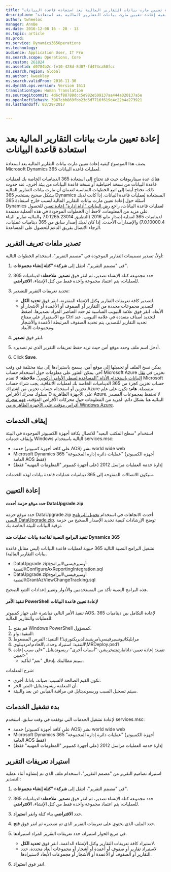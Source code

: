```yaml
---
title: "إعادة تعيين مارت بيانات التقارير المالية بعد استعادة قاعدة البيانات"
description: "يصف هذا الموضوع كيفية إعادة تعيين مارت بيانات التقارير المالية بعد استعادة Microsoft Dynamics 365 لعمليات قاعدة البيانات."
author: twheeloc
manager: AnnBe
ms.date: 2016-12-08 16 - 20 - 13
ms.topic: article
ms.prod: 
ms.service: Dynamics365Operations
ms.technology: 
audience: Application User, IT Pro
ms.search.scope: Operations, Core
ms.custom: 261824
ms.assetid: d0784b2c-fe10-428d-8d07-fd474ca50fcc
ms.search.region: Global
ms.author: kweekley
ms.search.validFrom: 2016-11-30
ms.dyn365.ops.version: Version 1611
translationtype: Human Translation
ms.sourcegitcommit: 4d6cf88788dcc5e982e509137aa444a020137a5e
ms.openlocfilehash: 3967cbb869fbb23d5d7716f619e4c22b4a273921
ms.lasthandoff: 03/29/2017


---
```


# <a name="reset-the-financial-reporting-data-mart-after-restoring-a-database"></a>إعادة تعيين مارت بيانات التقارير المالية بعد استعادة قاعدة البيانات

يصف هذا الموضوع كيفية إعادة تعيين مارت بيانات التقارير المالية بعد استعادة Microsoft Dynamics 365 لعمليات قاعدة البيانات. 

هناك عدة سيناريوهات حيث قد تحتاج إلى استعادة 365 الديناميات الخاصة بك لعمليات قاعدة البيانات من نسخة احتياطية أو نسخة قاعدة البيانات من بيئة أخرى. عند حدوث ذلك، تحتاج أيضا إلى اتبع الخطوات المناسبة لضمان أن مارت بيانات التقارير المالية بشكل صحيح يستخدم 365 Dynamics المستعادة لعمليات قاعدة البيانات. إذا كانت لديك أسئلة حول إعادة تعيين مارت بيانات التقارير المالية لسبب خارج استعادة 365 Dynamics لعمليات قاعدة البيانات، راجع [رض البيانات "أداة إدارة" إعادة تعيين](https://blogs.msdn.microsoft.com/dynamics_financial_reporting/2016/06/28/resetting-the-management-reporter-data-mart/) للحصول على مزيد من المعلومات. لاحظ أن الخطوات الموجودة في هذه العملية معتمدة لديناميات 365 لعملية إصدار مايو 2016 (التطبيق 7.0.1265.23014 والماليه تقارير البناء 7.0.10000.4) والإصدارات الأحدث. إذا كان لديك إصدار سابق من 365 ديناميات عمليات، الرجاء الاتصال بفريق الدعم للحصول على المساعدة.

## <a name="export-report-definitions"></a>تصدير ملفات تعريف التقرير
أولاً، تصدير تصميمات التقارير الموجودة في "مصمم التقرير"، استخدام الخطوات التالية:

1.  في "مصمم التقرير"، انتقل إلى **شركة**&gt;**"كتلة إنشاء مجموعات"**.
2.  حدد مجموعة كتلة الإنشاء تصدير، ثم انقر فوق **تصدير**. **ملاحظة:** لديناميات 365 للعمليات، يتم اعتماد مجموعة واحدة فقط من كتل الإنشاء، **الافتراضي**.
3.  تحديد تعريفات التقرير للتصدير:
    -   لتصدير كافة تعريفات التقارير وكتل الإنشاء المقترنة، انقر فوق **تحديد الكل**.
    -   لتصدير مجموعات محددة من التقارير أو الصفوف أو الأعمدة أو الأشجار أو الأبعاد، انقر فوق علامة التبويب المناسبة ثم حدد العناصر المراد تصديرها. اضغط مع الاستمرار على مفتاح Ctrl لتحديد أصناف متعددة في علامة التبويب. عند تحديد التقارير للتصدير، يتم تحديد الصفوف المرتبطة الأعمدة والأشجار ومجموعات الأبعاد.

4.  انقر فوق **تصدير**.
5.  أدخل اسم ملف وحدد موقع أمن حيث تريد حفظ تعريفات التقرير الذي تم تصديره.
6.  Click **Save**.

يمكن نسخ الملف أو تحميلها إلى موقع أمن، يسمح باستيرادها إلى بيئة مختلفة في وقت آخر. يمكن العثور على معلومات حول استخدام حساب Microsoft Azure تخزين في [نقل البيانات باستخدام الأداة "المساعدة لسطر الأوامر أزكوبي"](https://docs.microsoft.com/en-gb/azure/storage/storage-use-azcopy). **ملاحظة:** لا تقدم Microsoft حساب تخزين كجزء من 365 الديناميات الخاصة بك لعمليات الاتفاقية. يجب شراء حساب تخزين أو استخدام حساب تخزين من اشتراك Azure منفصلة. **هام:** تكون على علم بسلوك محرك الأقراص D على الأجهزة الظاهرية Azure. لا تحتفظ بمجموعات المصدر البنائية هنا بشكل دائم. لمزيد من المعلومات حول محركات الأقراص المؤقتة، [فهم محرك أقراص مؤقت على الأجهزة الظاهرية من Windows Azure](https://blogs.msdn.microsoft.com/mast/2013/12/06/understanding-the-temporary-drive-on-windows-azure-virtual-machines/).

## <a name="stop-services"></a>إيقاف الخدمات
استخدام "سطح المكتب البعيد" للاتصال بكافة أجهزة الكمبيوتر الموجودة في البيئة وإيقاف خدمات Windows التالية باستخدام services.msc:

-   خدمة (على كافة أجهزة كمبيوتر AOS) نشر world wide web
-   Microsoft Dynamics 365 "عمليات دائرة إدارة المجموعة" (أجهزة الكمبيوتر العامة AOS فقط)
-   إدارة خدمة العمليات مراسل 2012 (على أجهزة كمبيوتر "المعلومات المهنية" فقط)

سيكون الاتصالات المفتوحة إلى 365 ديناميات عمليات قاعدة بيانات لهذه الخدمات.

## <a name="reset"></a>إعادة التعيين
#### <a name="locate-the-latest-dataupgradezip-package"></a>حدد موقع حزمة أحدث DataUpgrade.zip

حدد موقع حزمة DataUpgrade.zip أحدث الاتجاهات في استخدام [تحميل البرنامج النصي DataUpgrade.zip](..\migration-upgrade\upgrade-data-to-latest-update.md). توضح الإرشادات كيفية تحديد الإصدار الصحيح من حزمة ترقية البيانات للبيئة الخاصة بك.

#### <a name="execute-scripts-against-dynamics-365-for-operations-database"></a>تنفيذ البرامج النصية لقاعدة بيانات عمليات ضد Dynamics 365

تشغيل البرامج النصية التالية 365 حيوية لعمليات قاعدة البيانات (ليس مقابل قاعدة بيانات التقارير المالية).

-   DataUpgrade.zip\\أوسيرفيسي\\البرامج النصية\\ConfigureAxReportingIntegration.sql
-   DataUpgrade.zip\\أوسيرفيسي\\البرامج النصية\\GrantAzViewChangeTracking.sql

هذه البرامج النصية تأكد من المستخدمين والأدوار وتغيير إعدادات التتبع الصحيح.

#### <a name="execute-powershell-command-to-reset-database"></a>تنفيذ الأمر PowerShell لإعادة تعيين قاعدة البيانات

تنفيذ الأمر التالي مباشرة على جهاز كمبيوتر AOS، لإعادة التكامل بين ديناميات 365 للعمليات والتقارير المالية:

1.  قم بفتح Windows PowerShell كمسؤول.
2.  التنفيذ: واو:
3.  التنفيذ: القرص المضغوط f:\\مرابليكاتيونسيرفيسي\\مرينستالديريكتوري
4.  التنفيذ: استيراد وحدة. \\الخادم\\مرديبلوي\\MRDeploy.psd1
5.  تنفيذ: إعادة تعيين-داتامارتينتيجريشن-"أسباب أخرى"-ريسونديتايل "&lt;لي سبب إعادة تعيين&gt;"
    -   سيتم مطالبتك بإدخال "نعم" لتأكيد.

شرح المعلمات:

-   تكون القيم الصالحة لالسبب: صيانة، باداتا، أخرى.
-   أن المعلمة ريسونديتايل-النص الحر.
-   سيتم تسجيل السبب وريسونديتايل في مراقبة القياس عن بعد والبيئة.

## <a name="start-services"></a>بدء تشغيل الخدمات
لإعادة تشغيل الخدمات التي توقفت في وقت سابق، استخدم services.msc:

-   خدمة (على كافة أجهزة كمبيوتر AOS) نشر world wide web
-   Microsoft Dynamics 365 "عمليات دائرة إدارة المجموعة" (أجهزة الكمبيوتر العامة AOS فقط)
-   إدارة خدمة العمليات مراسل 2012 (على أجهزة كمبيوتر "المعلومات المهنية" فقط)

## <a name="import-report-definitions"></a>استيراد تعريفات التقرير
استيراد تصاميم التقرير من "مصمم التقرير"، استخدام ملف الذي تم إنشاؤه أثناء عملية التصدير:

1.  في "مصمم التقرير"، انتقل إلى **شركة**&gt;**"كتلة إنشاء مجموعات"**.
2.  حدد مجموعة كتلة الإنشاء تصدير، ثم انقر فوق **تصدير**. **ملاحظة:** لديناميات 365 للعمليات، يتم اعتماد مجموعة واحدة فقط من كتل الإنشاء، **الافتراضي**.
3.  حدد **الافتراضي** بناء كتلة وانقر **استيراد**.
4.  حدد الملف الذي يحتوي على تعريفات التقرير الذي تم تصديره ثم انقر فوق **فتح**.
5.  في مربع الحوار استيراد، حدد تعريفات التقرير المراد استيرادها.
    -   لاستيراد كافة تعريفات التقارير وكتل الإنشاء الداعمة، انقر فوق **تحديد الكل**.
    -   لاستيراد تقارير أو صفوف أو أعمدة أو أشجار أو مجموعات أبعاد محددة، حدد التقارير أو الصفوف أو الأعمدة أو الأشجار أو مجموعات الأبعاد لاستيرادها.

6.  انقر فوق **استيراد**.



